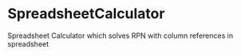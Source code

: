 # SpreadsheetCalculator
Spreadsheet Calculator which solves RPN with column references in spreadsheet
